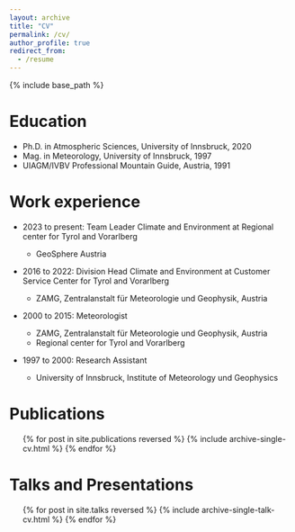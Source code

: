 ```yaml
---
layout: archive
title: "CV"
permalink: /cv/
author_profile: true
redirect_from:
  - /resume
---
```


{% include base_path %}

Education
======
* Ph.D. in Atmospheric Sciences, University of Innsbruck, 2020
* Mag. in Meteorology, University of Innsbruck, 1997
* UIAGM/IVBV Professional Mountain Guide, Austria, 1991

Work experience
======
* 2023 to present: Team Leader Climate and Environment at Regional center for Tyrol and Vorarlberg   
  * GeoSphere Austria  

* 2016 to 2022: Division Head Climate and Environment at Customer Service Center for Tyrol and Vorarlberg
  * ZAMG, Zentralanstalt für Meteorologie und Geophysik, Austria

* 2000 to 2015: Meteorologist 
  * ZAMG, Zentralanstalt für Meteorologie und Geophysik, Austria
  * Regional center for Tyrol and Vorarlberg 

* 1997 to 2000: Research Assistant
  * University of Innsbruck, Institute of Meteorology und Geophysics
  

Publications
======
  <ul>{% for post in site.publications reversed %}
    {% include archive-single-cv.html %}
  {% endfor %}</ul>
  
Talks and Presentations
======
  <ul>{% for post in site.talks reversed %}
    {% include archive-single-talk-cv.html  %}
  {% endfor %}</ul>
  

